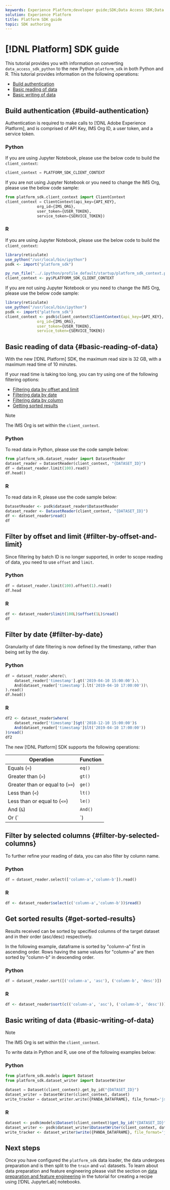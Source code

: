 ```yaml
---
keywords: Experience Platform;developer guide;SDK;Data Access SDK;Data Science Workspace;popular topics
solution: Experience Platform
title: Platform SDK guide
topic: SDK authoring
---
```


# [!DNL Platform] SDK guide

This tutorial provides you with information on converting `data_access_sdk_python` to the new Python `platform_sdk` in both Python and R. This tutorial provides information on the following operations:

- [Build authentication](#build-authentication)
- [Basic reading of data](#basic-reading-of-data)
- [Basic writing of data](#basic-writing-of-data)

## Build authentication {#build-authentication}

Authentication is required to make calls to [!DNL Adobe Experience Platform], and is comprised of API Key, IMS Org ID, a user token, and a service token.

### Python

If you are using Jupyter Notebook, please use the below code to build the `client_context`:

```python
client_context = PLATFORM_SDK_CLIENT_CONTEXT
```

If you are not using Jupyter Notebook or you need to change the IMS Org, please use the below code sample:

```python
from platform_sdk.client_context import ClientContext
client_context = ClientContext(api_key={API_KEY},
              org_id={IMS_ORG},
              user_token={USER_TOKEN},
              service_token={SERVICE_TOKEN})
```

### R

If you are using Jupyter Notebook, please use the below code to build the `client_context`:

```r
library(reticulate)
use_python("/usr/local/bin/ipython")
psdk <- import("platform_sdk")

py_run_file("../.ipython/profile_default/startup/platform_sdk_context.py")
client_context <- py$PLATFORM_SDK_CLIENT_CONTEXT
```

If you are not using Jupyter Notebook or you need to change the IMS Org, please use the below code sample:

```r
library(reticulate)
use_python("/usr/local/bin/ipython")
psdk <- import("platform_sdk")
client_context <- psdk$client_context$ClientContext(api_key={API_KEY},
              org_id={IMS_ORG},
              user_token={USER_TOKEN},
              service_token={SERVICE_TOKEN})
```

## Basic reading of data {#basic-reading-of-data}

With the new [!DNL Platform] SDK, the maximum read size is 32 GB, with a maximum read time of 10 minutes. 

If your read time is taking too long, you can try using one of the following filtering options:

- [Filtering data by offset and limit](#filter-by-offset-and-limit)
- [Filtering data by date](#filter-by-date)
- [Filtering data by column](#filter-by-selected-columns)
- [Getting sorted results](#get-sorted-results)

>[!NOTE]
>
>The IMS Org is set within the `client_context`. 

### Python

To read data in Python, please use the code sample below:

```python
from platform_sdk.dataset_reader import DatasetReader
dataset_reader = DatasetReader(client_context, "{DATASET_ID}")
df = dataset_reader.limit(100).read()
df.head()
```

### R

To read data in R, please use the code sample below:

```r
DatasetReader <- psdk$dataset_reader$DatasetReader
dataset_reader <- DatasetReader(client_context, "{DATASET_ID}") 
df <- dataset_reader$read() 
df
```

## Filter by offset and limit {#filter-by-offset-and-limit}

Since filtering by batch ID is no longer supported, in order to scope reading of data, you need to use `offset` and `limit`.

### Python

```python
df = dataset_reader.limit(100).offset(1).read()
df.head
```

### R 

```r
df <- dataset_reader$limit(100L)$offset(1L)$read() 
df
```

## Filter by date {#filter-by-date}

Granularity of date filtering is now defined by the timestamp, rather than being set by the day.

### Python

```python
df = dataset_reader.where(\
    dataset_reader['timestamp'].gt('2019-04-10 15:00:00').\
    And(dataset_reader['timestamp'].lt('2019-04-10 17:00:00'))\
).read()
df.head()
```

### R

```r
df2 <- dataset_reader$where(
    dataset_reader['timestamp']$gt('2018-12-10 15:00:00')$
    And(dataset_reader['timestamp']$lt('2019-04-10 17:00:00'))
)$read()
df2
```

The new [!DNL Platform] SDK supports the following operations:

| Operation | Function |
| --------- | -------- |
| Equals (`=`) | `eq()` |
| Greater than (`>`) | `gt()` |
| Greater than or equal to (`>=`) | `ge()` |
| Less than (`<`) | `lt()` |
| Less than or equal to (`<=`) | `le()` |
| And (`&`) | `And()` |
| Or (`|`) | `Or()` |

## Filter by selected columns {#filter-by-selected-columns}

To further refine your reading of data, you can also filter by column name.

### Python

```python
df = dataset_reader.select(['column-a','column-b']).read()
```

### R

```r
df <- dataset_reader$select(c('column-a','column-b'))$read() 
```

## Get sorted results {#get-sorted-results}

Results received can be sorted by specified columns of the target dataset and in their order (asc/desc) respectively.

In the following example, dataframe is sorted by "column-a" first in ascending order. Rows having the same values for "column-a" are then sorted by "column-b" in descending order.

### Python

```python
df = dataset_reader.sort([('column-a', 'asc'), ('column-b', 'desc')])
```

### R

```r
df <- dataset_reader$sort(c(('column-a', 'asc'), ('column-b', 'desc')))$read()
```

## Basic writing of data {#basic-writing-of-data}

>[!NOTE]
>
>The IMS Org is set within the `client_context`. 

To write data in Python and R, use one of the following examples below:

### Python

```python
from platform_sdk.models import Dataset
from platform_sdk.dataset_writer import DatasetWriter

dataset = Dataset(client_context).get_by_id("{DATASET_ID}")
dataset_writer = DatasetWriter(client_context, dataset)
write_tracker = dataset_writer.write({PANDA_DATAFRAME}, file_format='json')
```

### R

```r
dataset <- psdk$models$Dataset(client_context)$get_by_id("{DATASET_ID}")
dataset_writer <- psdk$dataset_writer$DatasetWriter(client_context, dataset)
write_tracker <- dataset_writer$write({PANDA_DATAFRAME}, file_format='json')
```

## Next steps

Once you have configured the `platform_sdk` data loader, the data undergoes preparation and is then split to the `train` and `val` datasets. To learn about data preparation and feature engineering please visit the section on [data preparation and feature engineering](../jupyterlab/create-a-recipe.md#data-preparation-and-feature-engineering) in the tutorial for creating a recipe using [!DNL JupyterLab] notebooks.
